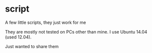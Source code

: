 script
======

A few little scripts, they just work for me

They are mostly not tested on PCs other than mine.
I use Ubuntu 14.04 (used 12.04).

Just wanted to share them
